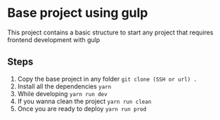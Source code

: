 # Base project using gulp

This project contains a basic structure to start any project that requires frontend development with gulp

## Steps

1. Copy the base project in any folder `git clone (SSH or url) .`
2. Install all the dependencies `yarn`
3. While developing `yarn run dev`
4. If you wanna clean the project `yarn run clean`
5. Once you are ready to deploy `yarn run prod`
